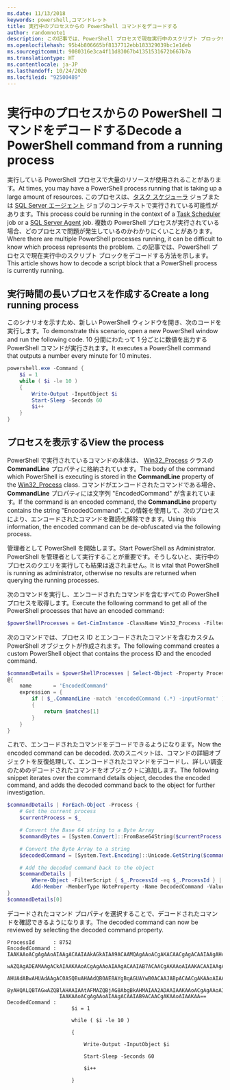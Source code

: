 ```yaml
---
ms.date: 11/13/2018
keywords: powershell,コマンドレット
title: 実行中のプロセスからの PowerShell コマンドをデコードする
author: randomnote1
description: この記事では、PowerShell プロセスで現在実行中のスクリプト ブロックをデコードする方法を示します。
ms.openlocfilehash: 95b4b806665bf8137712ebb183329039bc1e1deb
ms.sourcegitcommit: 9080316e3ca4f11d83067b41351531672b667b7a
ms.translationtype: HT
ms.contentlocale: ja-JP
ms.lasthandoff: 10/24/2020
ms.locfileid: "92500489"
---
```

# <a name="decode-a-powershell-command-from-a-running-process"></a><span data-ttu-id="d525b-104">実行中のプロセスからの PowerShell コマンドをデコードする</span><span class="sxs-lookup"><span data-stu-id="d525b-104">Decode a PowerShell command from a running process</span></span>

<span data-ttu-id="d525b-105">実行している PowerShell プロセスで大量のリソースが使用されることがあります。</span><span class="sxs-lookup"><span data-stu-id="d525b-105">At times, you may have a PowerShell process running that is taking up a large amount of resources.</span></span>
<span data-ttu-id="d525b-106">このプロセスは、[タスク スケジューラ][] ジョブまたは [SQL Server エージェント][] ジョブのコンテキストで実行されている可能性があります。</span><span class="sxs-lookup"><span data-stu-id="d525b-106">This process could be running in the context of a [Task Scheduler][] job or a [SQL Server Agent][] job.</span></span> <span data-ttu-id="d525b-107">複数の PowerShell プロセスが実行されている場合、どのプロセスで問題が発生しているのかわかりにくいことがあります。</span><span class="sxs-lookup"><span data-stu-id="d525b-107">Where there are multiple PowerShell processes running, it can be difficult to know which process represents the problem.</span></span> <span data-ttu-id="d525b-108">この記事では、PowerShell プロセスで現在実行中のスクリプト ブロックをデコードする方法を示します。</span><span class="sxs-lookup"><span data-stu-id="d525b-108">This article shows how to decode a script block that a PowerShell process is currently running.</span></span>

## <a name="create-a-long-running-process"></a><span data-ttu-id="d525b-109">実行時間の長いプロセスを作成する</span><span class="sxs-lookup"><span data-stu-id="d525b-109">Create a long running process</span></span>

<span data-ttu-id="d525b-110">このシナリオを示すため、新しい PowerShell ウィンドウを開き、次のコードを実行します。</span><span class="sxs-lookup"><span data-stu-id="d525b-110">To demonstrate this scenario, open a new PowerShell window and run the following code.</span></span> <span data-ttu-id="d525b-111">10 分間にわたって 1 分ごとに数値を出力する PowerShell コマンドが実行されます。</span><span class="sxs-lookup"><span data-stu-id="d525b-111">It executes a PowerShell command that outputs a number every minute for 10 minutes.</span></span>

```powershell
powershell.exe -Command {
    $i = 1
    while ( $i -le 10 )
    {
        Write-Output -InputObject $i
        Start-Sleep -Seconds 60
        $i++
    }
}
```

## <a name="view-the-process"></a><span data-ttu-id="d525b-112">プロセスを表示する</span><span class="sxs-lookup"><span data-stu-id="d525b-112">View the process</span></span>

<span data-ttu-id="d525b-113">PowerShell で実行されているコマンドの本体は、 [Win32_Process][] クラスの **CommandLine** プロパティに格納されています。</span><span class="sxs-lookup"><span data-stu-id="d525b-113">The body of the command which PowerShell is executing is stored in the **CommandLine** property of the [Win32_Process][] class.</span></span> <span data-ttu-id="d525b-114">コマンドがエンコードされたコマンドである場合、 **CommandLine** プロパティには文字列 "EncodedCommand" が含まれています。</span><span class="sxs-lookup"><span data-stu-id="d525b-114">If the command is an encoded command, the **CommandLine** property contains the string "EncodedCommand".</span></span> <span data-ttu-id="d525b-115">この情報を使用して、次のプロセスにより、エンコードされたコマンドを難読化解除できます。</span><span class="sxs-lookup"><span data-stu-id="d525b-115">Using this information, the encoded command can be de-obfuscated via the following process.</span></span>

<span data-ttu-id="d525b-116">管理者として PowerShell を開始します。</span><span class="sxs-lookup"><span data-stu-id="d525b-116">Start PowerShell as Administrator.</span></span> <span data-ttu-id="d525b-117">PowerShell を管理者として実行することが重要です。そうしないと、実行中のプロセスのクエリを実行しても結果は返されません。</span><span class="sxs-lookup"><span data-stu-id="d525b-117">It is vital that PowerShell is running as administrator, otherwise no results are returned when querying the running processes.</span></span>

<span data-ttu-id="d525b-118">次のコマンドを実行し、エンコードされたコマンドを含むすべての PowerShell プロセスを取得します。</span><span class="sxs-lookup"><span data-stu-id="d525b-118">Execute the following command to get all of the PowerShell processes that have an encoded command:</span></span>

```powershell
$powerShellProcesses = Get-CimInstance -ClassName Win32_Process -Filter 'CommandLine LIKE "%EncodedCommand%"'
```

<span data-ttu-id="d525b-119">次のコマンドでは、プロセス ID とエンコードされたコマンドを含むカスタム PowerShell オブジェクトが作成されます。</span><span class="sxs-lookup"><span data-stu-id="d525b-119">The following command creates a custom PowerShell object that contains the process ID and the encoded command.</span></span>

```powershell
$commandDetails = $powerShellProcesses | Select-Object -Property ProcessId,
@{
    name       = 'EncodedCommand'
    expression = {
        if ( $_.CommandLine -match 'encodedCommand (.*) -inputFormat' )
        {
            return $matches[1]
        }
    }
}
```

<span data-ttu-id="d525b-120">これで、エンコードされたコマンドをデコードできるようになります。</span><span class="sxs-lookup"><span data-stu-id="d525b-120">Now the encoded command can be decoded.</span></span> <span data-ttu-id="d525b-121">次のスニペットは、コマンドの詳細オブジェクトを反復処理して、エンコードされたコマンドをデコードし、詳しい調査のためのデコードされたコマンドをオブジェクトに追加します。</span><span class="sxs-lookup"><span data-stu-id="d525b-121">The following snippet iterates over the command details object, decodes the encoded command, and adds the decoded command back to the object for further investigation.</span></span>

```powershell
$commandDetails | ForEach-Object -Process {
    # Get the current process
    $currentProcess = $_

    # Convert the Base 64 string to a Byte Array
    $commandBytes = [System.Convert]::FromBase64String($currentProcess.EncodedCommand)

    # Convert the Byte Array to a string
    $decodedCommand = [System.Text.Encoding]::Unicode.GetString($commandBytes)

    # Add the decoded command back to the object
    $commandDetails |
        Where-Object -FilterScript { $_.ProcessId -eq $_.ProcessId } |
        Add-Member -MemberType NoteProperty -Name DecodedCommand -Value $decodedCommand
}
$commandDetails[0]
```

<span data-ttu-id="d525b-122">デコードされたコマンド プロパティを選択することで、デコードされたコマンドを確認できるようになります。</span><span class="sxs-lookup"><span data-stu-id="d525b-122">The decoded command can now be reviewed by selecting the decoded command property.</span></span>

```Output
ProcessId      : 8752
EncodedCommand : IAAKAAoACgAgAAoAIAAgACAAIAAkAGkAIAA9ACAAMQAgAAoACgAKACAACgAgACAAIAAgAHcAaABpAGwAZQAgACgAIAAkAGkAIAAtAG
                 wAZQAgADEAMAAgACkAIAAKAAoACgAgAAoAIAAgACAAIAB7ACAACgAKAAoAIAAKACAAIAAgACAAIAAgACAAIABXAHIAaQB0AGUALQBP
                 AHUAdABwAHUAdAAgAC0ASQBuAHAAdQB0AE8AYgBqAGUAYwB0ACAAJABpACAACgAKAAoAIAAKACAAIAAgACAAIAAgACAAIABTAHQAYQ
                 ByAHQALQBTAGwAZQBlAHAAIAAtAFMAZQBjAG8AbgBkAHMAIAA2ADAAIAAKAAoACgAgAAoAIAAgACAAIAAgACAAIAAgACQAaQArACsA
                 IAAKAAoACgAgAAoAIAAgACAAIAB9ACAACgAKAAoAIAAKAA==
DecodedCommand :
                     $i = 1

                     while ( $i -le 10 )

                     {

                         Write-Output -InputObject $i

                         Start-Sleep -Seconds 60

                         $i++

                     }
```

[タスク スケジューラ]: /windows/desktop/TaskSchd/task-scheduler-start-page
[Task Scheduler]: /windows/desktop/TaskSchd/task-scheduler-start-page
[SQL Server エージェント]: /sql/ssms/agent/sql-server-agent
[SQL Server Agent]: /sql/ssms/agent/sql-server-agent
[Win32_Process]: /windows/desktop/CIMWin32Prov/win32-process

